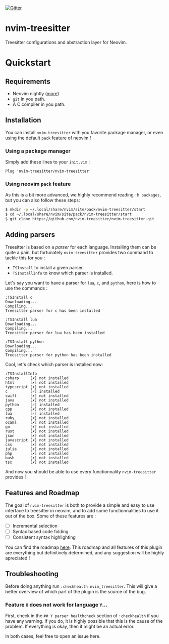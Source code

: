 [![Gitter](https://badges.gitter.im/nvim-treesitter/community.svg)](https://gitter.im/nvim-treesitter/community?utm_source=badge&utm_medium=badge&utm_campaign=pr-badge)
# nvim-treesitter
Treesitter configurations and abstraction layer for Neovim.

# Quickstart

## Requirements
  - Neovim nightly ([more](https://github.com/neovim/neovim#install-from-source))
  - `git` in you path.
  - A C compiler in you path.

## Installation

You can install `nvim-treesitter` with you favorite package manager, or even using the default `pack` feature of neovim !

### Using a package manager

Simply add these lines to your `init.vim` :
```vim
Plug 'nvim-treesitter/nvim-treesitter'
```

### Using neovim `pack` feature

As this is a bit more advanced, we highly recommend reading `:h packages`, but you can also follow these steps:
```sh
$ mkdir -p ~/.local/share/nvim/site/pack/nvim-treesitter/start
$ cd ~/.local/share/nvim/site/pack/nvim-treesitter/start
$ git clone https://github.com/nvim-treesitter/nvim-treesitter.git
```

## Adding parsers

Treesitter is based on a _parser_ for each language. Installing them can be quite a pain, but fortunately `nvim-treesitter` provides two
command to tackle this for you :
  - `TSInstall` to install a given parser.
  - `TSInstallInfo` to know which parser is installed.

Let's say you want to have a parser for `lua`, `c`, and `python`, here is how to use the commands :
```vim
:TSInstall c
Downloading...
Compiling...
Treesitter parser for c has been installed

:TSInstall lua
Downloading...
Compiling...
Treesitter parser for lua has been installed

:TSInstall python
Downloading...
Compiling...
Treesitter parser for python has been installed
```

Cool, let's check which parser is installed now:
```vim
:TSInstallInfo
csharp     [✗] not installed
html       [✗] not installed
typescript [✗] not installed
c          [✓] installed
swift      [✗] not installed
java       [✗] not installed
python     [✓] installed
cpp        [✗] not installed
lua        [✓] installed
ruby       [✗] not installed
ocaml      [✗] not installed
go         [✗] not installed
rust       [✗] not installed
json       [✗] not installed
javascript [✗] not installed
css        [✗] not installed
julia      [✗] not installed
php        [✗] not installed
bash       [✗] not installed
tsx        [✗] not installed
```

And now you should be able to use every functionnality `nvim-treesitter` provides !

## Features and Roadmap

The goal of `nvim-treesitter` is both to provide a simple and easy to use interface to treesitter in neovim, and to add some
functionnalities to use it out of the box.
Some of these features are :
  - [ ] Incremental selection
  - [ ] Syntax based code folding
  - [ ] Consistent syntax highlighting

You can find the roadmap [here](https://github.com/nvim-treesitter/nvim-treesitter/projects/1). This roadmap and all features
of this plugin are everything but definitively determined, and any suggestion will be highly apreciated !

## Troubleshooting
Before doing anything run `:checkhealth nvim_treesitter`. This will give a better overview of which part of the plugin is the
source of the bug.

### Feature `X` does not work for language `Y`...
First, check in the `## Y parser healthcheck` section of `:checkhealth` if you have any warning.
If you do, it is highly possible that this is the cause of the problem.
If everything is okay, then it might be an actual error.

In both cases, feel free to open an issue here.


